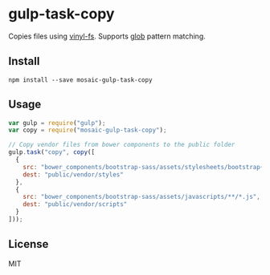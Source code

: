 # gulp-task-copy

Copies files using [vinyl-fs](https://github.com/wearefractal/vinyl-fs).
Supports [glob](https://github.com/isaacs/node-glob) pattern matching.

## Install

`npm install --save mosaic-gulp-task-copy`

## Usage

```javascript
var gulp = require("gulp");
var copy = require("mosaic-gulp-task-copy");

// Copy vendor files from bower components to the public folder
gulp.task("copy", copy([
  {
    src: "bower_components/bootstrap-sass/assets/stylesheets/bootstrap{,/**/*.scss}",
    dest: "public/vendor/styles"
  },
  {
    src: "bower_components/bootstrap-sass/assets/javascripts/**/*.js",
    dest: "public/vendor/scripts"
  }
]));
```

## License

MIT
